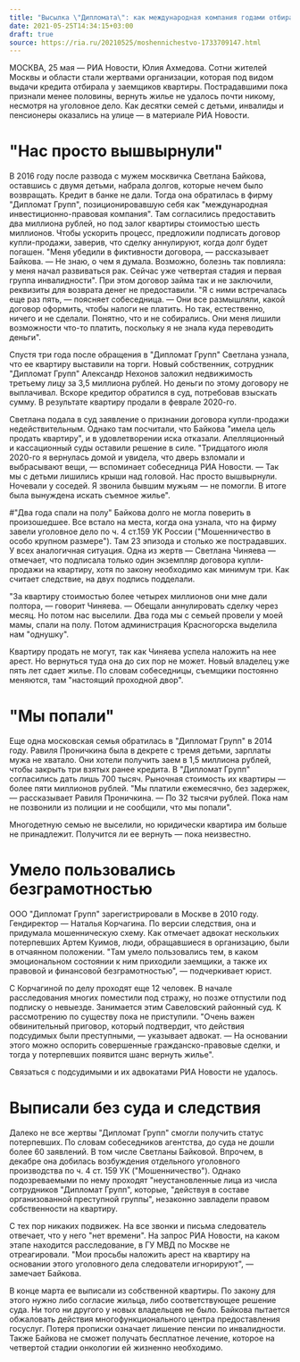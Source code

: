 ```yaml
---
title: "Высылка \"Дипломата\": как международная компания годами отбирала квартиры москвичей"
date: 2021-05-25T14:34:15+03:00
draft: true
source: https://ria.ru/20210525/moshennichestvo-1733709147.html
---
```


МОСКВА, 25 мая — РИА Новости, Юлия Ахмедова. Сотни жителей Москвы и области стали жертвами организации, которая под видом выдачи кредита отбирала у заемщиков квартиры. Пострадавшими пока признали менее половины, вернуть жилье не удалось почти никому, несмотря на уголовное дело. Как десятки семей с детьми, инвалиды и пенсионеры оказались на улице — в материале РИА Новости.

# "Нас просто вышвырнули"

В 2016 году после развода с мужем москвичка Светлана Байкова, оставшись с двумя детьми, набрала долгов, которые нечем было возвращать. Кредит в банке не дали. Тогда она обратилась в фирму "Дипломат Групп", позиционировавшую себя как "международная инвестиционно-правовая компания".
Там согласились предоставить два миллиона рублей, но под залог квартиры стоимостью шесть миллионов. Чтобы ускорить процесс, предложили подписать договор купли-продажи, заверив, что сделку аннулируют, когда долг будет погашен.
"Меня убедили в фиктивности договора, — рассказывает Байкова. — Не знаю, о чем я думала. Возможно, болезнь так повлияла: у меня начал развиваться рак. Сейчас уже четвертая стадия и первая группа инвалидности".
При этом договор займа так и не заключили, реквизиты для возврата денег не предоставили.
"Я с ними встречалась еще раз пять, — поясняет собеседница. — Они все размышляли, какой договор оформить, чтобы налоги не платить. Но так, естественно, ничего и не сделали. Понятно, что и не собирались. Они меня лишили возможности что-то платить, поскольку я не знала куда переводить деньги".

Спустя три года после обращения в "Дипломат Групп" Светлана узнала, что ее квартиру выставили на торги. Новый собственник, сотрудник "Дипломат Групп" Александр Нехонов заложил недвижимость третьему лицу за 3,5 миллиона рублей. Но деньги по этому договору не выплачивал. Вскоре кредитор обратился в суд, потребовав взыскать сумму. В результате квартиру продали в феврале 2020-го.

Светлана подала в суд заявление о признании договора купли-продажи недействительным. Однако там посчитали, что Байкова "имела цель продать квартиру", и в удовлетворении иска отказали. Апелляционный и кассационный суды оставили решение в силе.
"Тридцатого июля 2020-го я вернулась домой и увидела, что дверь взломали и выбрасывают вещи, — вспоминает собеседница РИА Новости. — Так мы с детьми лишились крыши над головой. Нас просто вышвырнули. Ночевали у соседей. Я звонила бывшим мужьям — не помогли. В итоге была вынуждена искать съемное жилье".

#"Два года спали на полу"
Байкова долго не могла поверить в произошедшее. Все встало на места, когда она узнала, что на фирму завели уголовное дело по ч. 4 ст.159 УК России ("Мошенничество в особо крупном размере").
Там 23 эпизода и столько же пострадавших. У всех аналогичная ситуация.
Одна из жертв — Светлана Чиняева — отмечает, что подписала только один экземпляр договора купли-продажи на квартиру, хотя по закону необходимо как минимум три. Как считает следствие, на двух подпись подделали.

"За квартиру стоимостью более четырех миллионов они мне дали полтора, — говорит Чиняева. — Обещали аннулировать сделку через месяц. Но потом нас выселили. Два года мы с семьей провели у моей мамы, спали на полу. Потом администрация Красногорска выделила нам "однушку".

Квартиру продать не могут, так как Чиняева успела наложить на нее арест. Но вернуться туда она до сих пор не может. Новый владелец уже пять лет сдает жилье. По словам собеседницы, съемщики постоянно меняются, там "настоящий проходной двор".

# "Мы попали"

Еще одна московская семья обратилась в "Дипломат Групп" в 2014 году. Равиля Проничкина была в декрете с тремя детьми, зарплаты мужа не хватало. Они хотели получить заем в 1,5 миллиона рублей, чтобы закрыть три взятых ранее кредита. В "Дипломат Групп" согласились дать лишь 700 тысяч. Рыночная стоимость их квартиры — более пяти миллионов рублей.
"Мы платили ежемесячно, без задержек, — рассказывает Равиля Проничкина. — По 32 тысячи рублей. Пока нам не позвонили из полиции и не сообщили, что мы попали".

Многодетную семью не выселили, но юридически квартира им больше не принадлежит. Получится ли ее вернуть — пока неизвестно.

# Умело пользовались безграмотностью

ООО "Дипломат Групп" зарегистрировали в Москве в 2010 году. Гендиректор — Наталья Корчагина. По версии следствия, она и придумала мошенническую схему.
Как отмечает адвокат нескольких потерпевших Артем Куимов, люди, обращавшиеся в организацию, были в отчаянном положении.
"Там умело пользовались тем, в каком эмоциональном состоянии к ним приходили заемщики, а также их правовой и финансовой безграмотностью", — подчеркивает юрист.

С Корчагиной по делу проходят еще 12 человек. В начале расследования многих поместили под стражу, но позже отпустили под подписку о невыезде.
Занимается этим Савеловский районный суд. К рассмотрению по существу пока не приступили.
"Очень важен обвинительный приговор, который подтвердит, что действия подсудимых были преступными, — указывает адвокат. — На основании этого можно оспорить совершенные гражданско-правовые сделки, и тогда у потерпевших появится шанс вернуть жилье".

Связаться с подсудимыми и их адвокатами РИА Новости не удалось.

# Выписали без суда и следствия

Далеко не все жертвы "Дипломат Групп" смогли получить статус потерпевших. По словам собеседников агентства, до суда не дошли более 60 заявлений.
В том числе Светланы Байковой. Впрочем, в декабре она добилась возбуждения отдельного уголовного производства по ч. 4 ст. 159 УК ("Мошенничество"). Однако подозреваемыми по нему проходят "неустановленные лица из числа сотрудников "Дипломат Групп", которые, "действуя в составе организованной преступной группы", незаконно завладели правом собственности на квартиру.

С тех пор никаких подвижек. На все звонки и письма следователь отвечает, что у него "нет времени".
На запрос РИА Новости, на каком этапе находится расследование, в ГУ МВД по Москве не отреагировали.
"Мои просьбы наложить арест на квартиру на основании этого уголовного дела следователи игнорируют", — замечает Байкова.

В конце марта ее выписали из собственной квартиры.
По закону для этого нужно либо согласие жильца, либо соответствующее решение суда. Ни того ни другого у новых владельцев не было. Байкова пытается обжаловать действия многофункционального центра предоставления госуслуг.
Потеря прописки означает лишение пенсии по инвалидности. Также Байкова не сможет получать бесплатное лечение, которое на четвертой стадии онкологии ей жизненно необходимо.